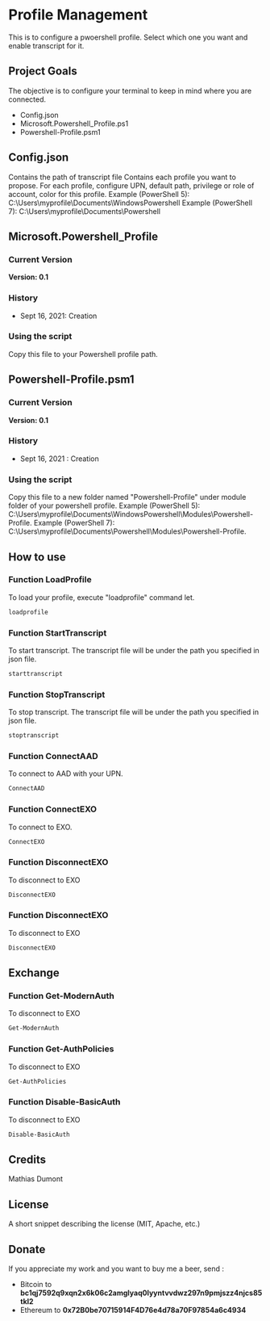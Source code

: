# Profile Management

This is to configure a pwoershell profile. Select which one you want and enable transcript for it.

## Project Goals
The objective is to configure your terminal to keep in mind where you are connected.
* Config.json
* Microsoft.Powershell_Profile.ps1
* Powershell-Profile.psm1

## Config.json
Contains the path of transcript file
Contains each profile you want to propose. For each profile, configure UPN, default path, privilege or role of account, color for this profile.
Example (PowerShell 5): C:\Users\myprofile\Documents\WindowsPowershell
Example (PowerShell 7): C:\Users\myprofile\Documents\Powershell

## Microsoft.Powershell_Profile
### Current Version
**Version: 0.1**

### History
- Sept 16, 2021: Creation

### Using the script
Copy this file to your Powershell profile path.

## Powershell-Profile.psm1
### Current Version
**Version: 0.1**

### History
- Sept 16, 2021 : Creation

### Using the script
Copy this file to a new folder named "Powershell-Profile" under module folder of your powershell profile.
Example (PowerShell 5): C:\Users\myprofile\Documents\WindowsPowershell\Modules\Powershell-Profile.
Example (PowerShell 7): C:\Users\myprofile\Documents\Powershell\Modules\Powershell-Profile.

## How to use
### Function LoadProfile
To load your profile, execute "loadprofile" command let.
```PowerShell
loadprofile
```

### Function StartTranscript
To start transcript. The transcript file will be under the path you specified in json file.
```PowerShell
starttranscript
```

### Function StopTranscript
To stop transcript. The transcript file will be under the path you specified in json file.
```PowerShell
stoptranscript
```

### Function ConnectAAD
To connect to AAD with your UPN.
```PowerShell
ConnectAAD
```

### Function ConnectEXO
To connect to EXO.
```PowerShell
ConnectEXO
```

### Function DisconnectEXO
To disconnect to EXO
```PowerShell
DisconnectEXO
```

### Function DisconnectEXO
To disconnect to EXO
```PowerShell
DisconnectEXO
```

## Exchange
### Function Get-ModernAuth
To disconnect to EXO
```PowerShell
Get-ModernAuth
```

### Function Get-AuthPolicies
To disconnect to EXO
```PowerShell
Get-AuthPolicies
```

### Function Disable-BasicAuth
To disconnect to EXO
```PowerShell
Disable-BasicAuth
```

## Credits
Mathias Dumont

## License
A short snippet describing the license (MIT, Apache, etc.)

## Donate
If you appreciate my work and you want to buy me a beer, send :
* Bitcoin to <b>bc1qj7592q9xqn2x6k06c2amglyaq0lyyntvvdwz297n9pmjszz4njcs85tkl2</b>
* Ethereum to <b>0x72B0be70715914F4D76e4d78a70F97854a6c4934</b>
